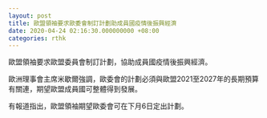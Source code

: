 ```yaml
---
layout: post
title: 歐盟領袖要求歐委會制訂計劃助成員國疫情後振興經濟
date: 2020-04-24 02:16:30.000000000 +08:00
categories: rthk
---
```


歐盟領袖要求歐盟委員會制訂計劃，協助成員國疫情後振興經濟。

歐洲理事會主席米歇爾強調，歐委會的計劃必須與歐盟2021至2027年的長期預算有關連，期望歐盟成員國可整體得到發展。

有報道指出，歐盟領袖期望歐委會可在下月6日定出計劃。
